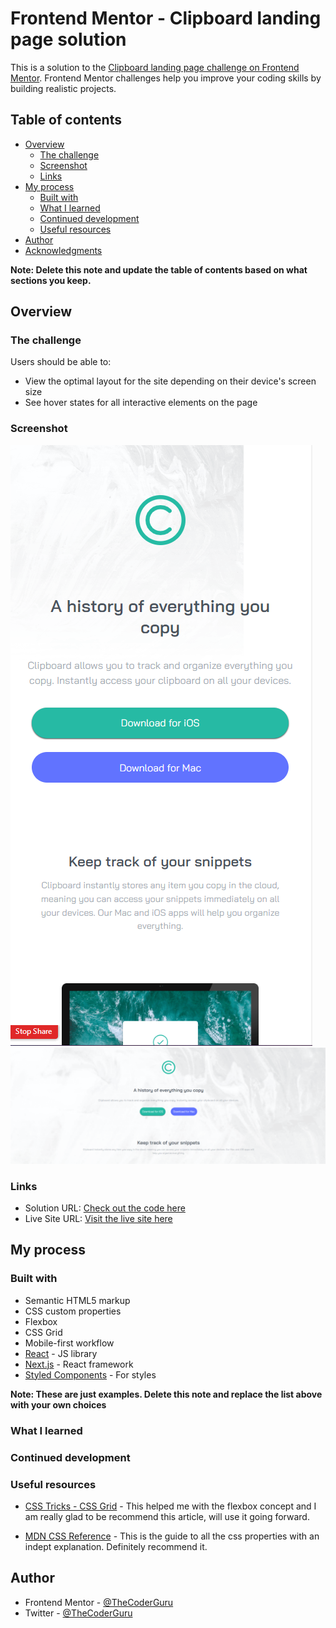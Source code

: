# Frontend Mentor - Clipboard landing page solution

This is a solution to the [Clipboard landing page challenge on Frontend Mentor](https://www.frontendmentor.io/challenges/clipboard-landing-page-5cc9bccd6c4c91111378ecb9). Frontend Mentor challenges help you improve your coding skills by building realistic projects. 

## Table of contents

- [Overview](#overview)
  - [The challenge](#the-challenge)
  - [Screenshot](#screenshot)
  - [Links](#links)
- [My process](#my-process)
  - [Built with](#built-with)
  - [What I learned](#what-i-learned)
  - [Continued development](#continued-development)
  - [Useful resources](#useful-resources)
- [Author](#author)
- [Acknowledgments](#acknowledgments)

**Note: Delete this note and update the table of contents based on what sections you keep.**

## Overview

### The challenge

Users should be able to:

- View the optimal layout for the site depending on their device's screen size
- See hover states for all interactive elements on the page

### Screenshot

![](./mobile.png)
![](./desktop.png)

### Links

- Solution URL: [Check out the code here](https://github.com/TheCoderGuru/clipboard-landing-page/)
- Live Site URL: [Visit the live site here](http://clipboard-landing-page-opal.vercel.app/)

## My process

### Built with

- Semantic HTML5 markup
- CSS custom properties
- Flexbox
- CSS Grid
- Mobile-first workflow
- [React](https://reactjs.org/) - JS library
- [Next.js](https://nextjs.org/) - React framework
- [Styled Components](https://styled-components.com/) - For styles

**Note: These are just examples. Delete this note and replace the list above with your own choices**

### What I learned




### Continued development



### Useful resources

- [CSS Tricks - CSS Grid](https://css-tricks.com/snippets/css/complete-guide-grid/) - This helped me with the flexbox concept and I am really glad to be recommend this article, will use it going forward.

- [MDN CSS Reference](https://developer.mozilla.org/en-US/docs/Web/CSS) - This is the guide to all the css properties with an indept explanation. Definitely recommend it.


## Author

- Frontend Mentor - [@TheCoderGuru](https://www.frontendmentor.io/profile/TheCoderGuru)
- Twitter - [@TheCoderGuru](https://www.twitter.com/TheCoderGuru)
